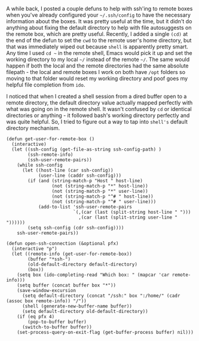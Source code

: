 A while back, I posted a couple defuns to help with ssh'ing to remote
boxes when you've already configured your `~/.ssh/config` to have the
necessary information about the boxes. It was pretty useful at the
time, but it didn't do anything about fixing the default directory to
help with file autosuggests on the remote box, which are pretty
useful. Recently, I added a single `(cd)` at the end of the defun to
set the `cwd` to the remote user's home directory, but that was
immediately wiped out because `shell` is apparently pretty smart. Any
time I used `cd ~` in the remote shell, Emacs would pick it up and set
the working directory to my local `~/` instead of the remote `~/`. The
same would happen if both the local and the remote directories had the
same absolute filepath - the local and remote boxes I work on both
have `/opt` folders so moving to that folder would reset my working
directory and poof goes my helpful file completion from `ido`.

I noticed that when I created a shell session from a dired buffer open
to a remote directory, the default directory value actually mapped
perfectly with what was going on in the remote shell. It wasn't
confused by `cd` or identical directories or anything - it followed
bash's working directory perfectly and was quite helpful. So, I tried
to figure out a way to tap into `shell's` default directory mechanism.

    (defun get-user-for-remote-box ()
      (interactive)
      (let ((ssh-config (get-file-as-string ssh-config-path) )
            (ssh-remote-info)
            (ssh-user-remote-pairs))
        (while ssh-config
          (let ((host-line (car ssh-config))
                (user-line (caddr ssh-config)))
            (if (and (string-match-p "Host " host-line)
                     (not (string-match-p "*" host-line))
                     (not (string-match-p "*" user-line))
                     (not (string-match-p "^# " host-line))
                     (not (string-match-p "^# " user-line)))
                (add-to-list 'ssh-user-remote-pairs
                             `(,(car (last (split-string host-line " ")))
                               ,(car (last (split-string user-line " "))))))
            (setq ssh-config (cdr ssh-config))))
        ssh-user-remote-pairs))

    (defun open-ssh-connection (&optional pfx)
      (interactive "p")
      (let ((remote-info (get-user-for-remote-box))
            (buffer "*ssh-")
            (old-default-directory default-directory)
            (box))
        (setq box (ido-completing-read "Which box: " (mapcar 'car remote-info)))
        (setq buffer (concat buffer box "*"))
        (save-window-excursion
          (setq default-directory (concat "/ssh:" box ":/home/" (cadr (assoc box remote-info)) "/"))
          (shell (generate-new-buffer-name buffer))
          (setq default-directory old-default-directory))
        (if (eq pfx 4)
            (pop-to-buffer buffer)
          (switch-to-buffer buffer))
        (set-process-query-on-exit-flag (get-buffer-process buffer) nil)))
